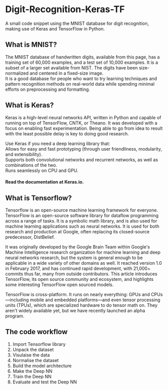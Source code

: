# Digit-Recognition-Keras-TF
A small code snippet using the MNIST database for digit recognition, making use of Keras and TensorFlow in Python.

## What is MNIST?

The MNIST database of handwritten digits, available from this page, has a training set of 60,000 examples, and a test set of 10,000 examples. It is a subset of a larger set available from NIST. The digits have been size-normalized and centered in a fixed-size image.  
It is a good database for people who want to try learning techniques and pattern recognition methods on real-world data while spending minimal efforts on preprocessing and formatting.

## What is Keras?

Keras is a high-level neural networks API, written in Python and capable of running on top of TensorFlow, CNTK, or Theano. It was developed with a focus on enabling fast experimentation. Being able to go from idea to result with the least possible delay is key to doing good research.  

Use Keras if you need a deep learning library that:  
Allows for easy and fast prototyping (through user friendliness, modularity, and extensibility).  
Supports both convolutional networks and recurrent networks, as well as combinations of the two.  
Runs seamlessly on CPU and GPU.  

#### Read the documentation at Keras.io.

## What is Tensorflow?

Tensorflow is an open-source machine learning framework for everyone.  
TensorFlow is an open-source software library for dataflow programming across a range of tasks. It is a symbolic math library, and is also used for machine learning applications such as neural networks. It is used for both research and production at Google, often replacing its closed-source predecessor, DistBelief.  

It was originally developed by the Google Brain Team within Google's Machine Intelligence research organization for machine learning and deep neural networks research, but the system is general enough to be applicable in a wide variety of other domains as well. It reached version 1.0 in February 2017, and has continued rapid development, with 21,000+ commits thus far, many from outside contributors. This article introduces TensorFlow, its open source community and ecosystem, and highlights some interesting TensorFlow open sourced models.

TensorFlow is cross-platform. It runs on nearly everything: GPUs and CPUs—including mobile and embedded platforms—and even tensor processing units (TPUs), which are specialized hardware to do tensor math on. They aren't widely available yet, but we have recently launched an alpha program.

## The code workflow

1. Import Tensorflow library   
2. Unpack the dataset  
3. Visulaise the data  
4. Normalise the dataset  
5. Build the model architecture  
6. Make the Deep NN  
7. Train the Deep NN  
8. Evaluate and test the Deep NN  
